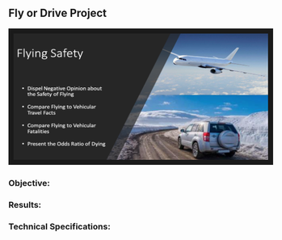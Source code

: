  ## Fly or Drive Project
 
 <img src="./fly_drive.png" 
 width="600" height="250" border="10" />

### Objective:


### Results:




### Technical Specifications:
